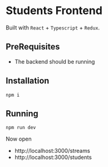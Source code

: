 # Students Frontend

Built with `React` + `Typescript` + `Redux`.

## PreRequisites

- The backend should be running

## Installation

```shell
npm i
```

## Running

```shell
npm run dev
```

Now open

- http://localhost:3000/streams
- http://localhost:3000/students
